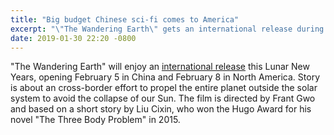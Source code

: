 ```yaml
---
title: "Big budget Chinese sci-fi comes to America"
excerpt: "\"The Wandering Earth\" gets an international release during the Lunar New Year holiday."
date: 2019-01-30 22:20 -0800
---
```


"The Wandering Earth" will enjoy an [international release](https://www.hollywoodreporter.com/heat-vision/chinese-sci-fi-movie-wandering-earth-get-us-release-1181473) this Lunar New Years, opening February 5 in China and February 8 in North America. Story is about an cross-border effort to propel the entire planet outside the solar system to avoid the collapse of our Sun. The film is directed by Frant Gwo and based on a short story by Liu Cixin, who won the Hugo Award for his novel "The Three Body Problem" in 2015.
